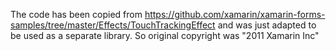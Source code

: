 The code has been copied from https://github.com/xamarin/xamarin-forms-samples/tree/master/Effects/TouchTrackingEffect and was just adapted to be used as a separate library. So original copyright was "2011 Xamarin Inc"
